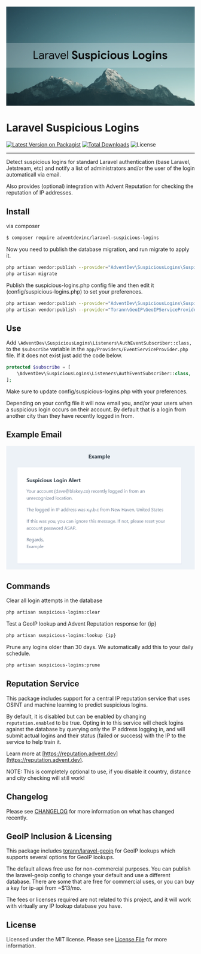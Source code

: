 <p align="center"><img src="/docs/social.png" alt="Laravel Suspicious Logins"></p>

# Laravel Suspicious Logins

[![Latest Version on Packagist](https://img.shields.io/packagist/v/adventdevinc/laravel-suspicious-logins.svg?style=flat-square)](https://packagist.org/packages/adventdevinc/laravel-suspicious-logins)
[![Total Downloads](https://img.shields.io/packagist/dt/adventdevinc/laravel-suspicious-logins)](https://packagist.org/packages/adventdevinc/laravel-suspicious-logins)
![License](https://img.shields.io/github/license/adventdevinc/laravel-suspicious-logins)

---

Detect suspicious logins for standard Laravel authentication (base Laravel, Jetstream, etc) and notify a list 
of administrators and/or the user of the login automaticall via email. 

Also provides (optional) integration with Advent Reputation for checking the reputation of IP addresses.

## Install

via composer

``` bash
$ composer require adventdevinc/laravel-suspicious-logins
```

Now you need to publish the database migration, and run migrate to apply it. 
```bash
php artisan vendor:publish --provider="AdventDev\SuspiciousLogins\SuspiciousLoginsServiceProvider" --tag="migrations"
php artisan migrate
```

Publish the suspicious-logins.php config file and then edit it (config/suspicious-logins.php) to set your 
preferences.

```bash
php artisan vendor:publish --provider="AdventDev\SuspiciousLogins\SuspiciousLoginsServiceProvider" --tag="config"
php artisan vendor:publish --provider="Torann\GeoIP\GeoIPServiceProvider" --tag="config"
```

## Use

Add ```\AdventDev\SuspiciousLogins\Listeners\AuthEventSubscriber::class,``` to the ```$subscribe``` variable in the ```app/Providers/EventServiceProvider.php``` file. 
If it does not exist just add the code below.

```php
protected $subscribe = [
    \AdventDev\SuspiciousLogins\Listeners\AuthEventSubscriber::class,
];
```

Make sure to update config/suspicious-logins.php with your preferences.

Depending on your config file it will now email you, and/or your users when a suspicious login occurs on their
account. By default that is a login from another city than they have recently logged in from.



## Example Email
<img src="/docs/example-email.png" alt="Example Email">



## Commands

Clear all login attempts in the database
```bash
php artisan suspicious-logins:clear
```

Test a GeoIP lookup and Advent Reputation response for {ip} 
```bash
php artisan suspicious-logins:lookup {ip}
```

Prune any logins older than 30 days. We automatically add this to your daily schedule.
```bash
php artisan suspicious-logins:prune
```


## Reputation Service
This package includes support for a central IP reputation service that uses OSINT and machine learning to 
predict suspicious logins. 

By default, it is disabled but can be enabled by changing ```reputation.enabled``` to be true. Opting in to 
this service will check logins against the database by querying only the IP address logging in, and 
will submit actual logins and their status (failed or success) with the IP to the service 
to help train it.

Learn more at [https://reputation.advent.dev](https://reputation.advent.dev).

NOTE: This is completely optional to use, if you disable it country, distance and city 
checking will still work!

## Changelog

Please see [CHANGELOG](CHANGELOG.md) for more information on what has changed recently.

## GeoIP Inclusion & Licensing

This package includes [torann/laravel-geoip](https://github.com/Torann/laravel-geoip) for GeoIP lookups 
which supports several options for GeoIP lookups. 

The default allows free use for non-commercial purposes. You can publish the laravel-geoip config 
to change your default and use a different database. There are some that are free for commercial uses, 
or you can buy a key for ip-api from ~$13/mo.

The fees or licenses required are not related to this project, and it will work with virtually any 
IP lookup database you have.

## License

Licensed under the MIT license. Please see [License File](LICENSE.md) for more information.
